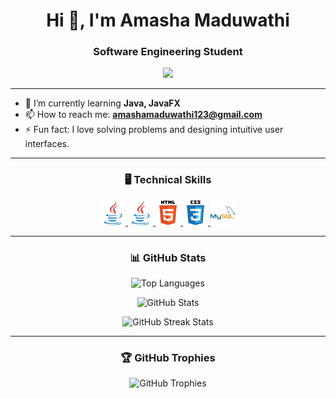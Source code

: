 <h1 align="center">Hi 👋, I'm Amasha Maduwathi</h1>
<h3 align="center">Software Engineering Student</h3>

<p align="center">
  <img src="https://readme-typing-svg.herokuapp.com?color=E22FE4&width=380&height=28&lines=Hi👋+I'm+Amasha+Maduwathi+...;Software+Engineering+Student+...;Exploring+Java+...;Learning+Something+New+Everyday...;Nice+To+Meet+You+...&center=true">
</p>

---

- 🌱 I’m currently learning **Java, JavaFX**  
- 📫 How to reach me: **amashamaduwathi123@gmail.com**  
- ⚡ Fun fact: I love solving problems and designing intuitive user interfaces.  

---

<h3 align="center">🖥️ Technical Skills</h3>  
<p align="center">
  <a href="https://www.java.com" target="_blank" rel="noreferrer">
    <img src="https://raw.githubusercontent.com/devicons/devicon/master/icons/java/java-original.svg" alt="java" width="40" height="40"/>
  </a>
  <a href="https://openjfx.io/" target="_blank" rel="noreferrer">
    <img src="https://raw.githubusercontent.com/devicons/devicon/master/icons/java/java-original.svg" alt="javafx" width="40" height="40"/>
  </a>
  <a href="https://www.w3schools.com/html/" target="_blank" rel="noreferrer">
    <img src="https://raw.githubusercontent.com/devicons/devicon/master/icons/html5/html5-original-wordmark.svg" alt="html5" width="40" height="40"/>
  </a>
  <a href="https://www.w3schools.com/css/" target="_blank" rel="noreferrer">
    <img src="https://raw.githubusercontent.com/devicons/devicon/master/icons/css3/css3-original-wordmark.svg" alt="css3" width="40" height="40"/>
  </a>
  <a href="https://www.mysql.com/" target="_blank" rel="noreferrer">
    <img src="https://raw.githubusercontent.com/devicons/devicon/master/icons/mysql/mysql-original-wordmark.svg" alt="mysql" width="40" height="40"/>
  </a>
</p>

---

<h3 align="center">📊 GitHub Stats</h3>  
<p align="center">
  <img src="https://github-readme-stats.vercel.app/api/top-langs/?username=amashamaduwathi&theme=radical&border=false&include_all_commits=true&count_private=true&layout=compact" alt="Top Languages" />
</p>
<p align="center">
  <img src="https://github-readme-stats.vercel.app/api?username=amashamaduwathi&theme=radical&border=false&include_all_commits=true&count_private=true" alt="GitHub Stats" />
</p>
<p align="center">
  <img src="https://github-readme-streak-stats.herokuapp.com/?user=amashamaduwathi&theme=radical&hide_border=false" alt="GitHub Streak Stats" />
</p>

---

<h3 align="center">🏆 GitHub Trophies</h3>
<p align="center">
  <img src="https://github-profile-trophy.vercel.app/?username=amashamaduwathi&theme=radical&no-frame=false&no-bg=true&margin-w=4" alt="GitHub Trophies" />
</p>
